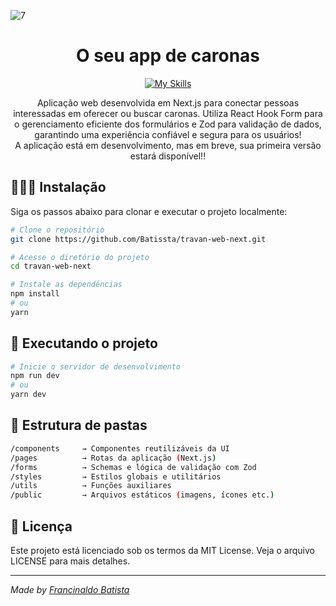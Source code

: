 ![7](https://github.com/user-attachments/assets/3b010930-160b-413c-bc99-c14601aed249)
<div align="center">

  # O seu app de caronas
  
  [![My Skills](https://skillicons.dev/icons?i=nextjs,react,typescript,git,github)](https://skillicons.dev)
  

Aplicação web desenvolvida em Next.js para conectar pessoas interessadas em oferecer ou buscar caronas. Utiliza React Hook Form para o gerenciamento eficiente dos formulários e Zod para validação de dados, garantindo uma experiência confiável e segura para os usuários!<br>
A aplicação está em desenvolvimento, mas em breve, sua primeira versão estará disponível!!

</div>

## 🧙🏽‍♂️ Instalação

Siga os passos abaixo para clonar e executar o projeto localmente:

```bash
# Clone o repositório
git clone https://github.com/Batissta/travan-web-next.git

# Acesse o diretório do projeto
cd travan-web-next

# Instale as dependências
npm install
# ou
yarn

```

## 🚀 Executando o projeto

```bash
# Inicie o servidor de desenvolvimento
npm run dev
# ou
yarn dev
```

## 📁 Estrutura de pastas

```bash
/components     → Componentes reutilizáveis da UI  
/pages          → Rotas da aplicação (Next.js)  
/forms          → Schemas e lógica de validação com Zod  
/styles         → Estilos globais e utilitários  
/utils          → Funções auxiliares  
/public         → Arquivos estáticos (imagens, ícones etc.)  
```

## 📄 Licença

Este projeto está licenciado sob os termos da MIT License. Veja o arquivo LICENSE para mais detalhes.

___

_Made by [Francinaldo Batista](https://linkedin.com/in/francinaldobatista)_
